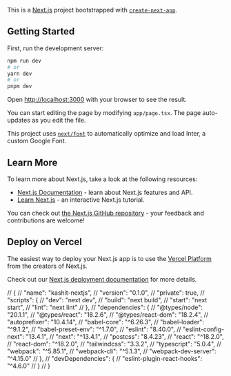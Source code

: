 This is a [Next.js](https://nextjs.org/) project bootstrapped with [`create-next-app`](https://github.com/vercel/next.js/tree/canary/packages/create-next-app).

## Getting Started

First, run the development server:

```bash
npm run dev
# or
yarn dev
# or
pnpm dev
```

Open [http://localhost:3000](http://localhost:3000) with your browser to see the result.

You can start editing the page by modifying `app/page.tsx`. The page auto-updates as you edit the file.

This project uses [`next/font`](https://nextjs.org/docs/basic-features/font-optimization) to automatically optimize and load Inter, a custom Google Font.

## Learn More

To learn more about Next.js, take a look at the following resources:

- [Next.js Documentation](https://nextjs.org/docs) - learn about Next.js features and API.
- [Learn Next.js](https://nextjs.org/learn) - an interactive Next.js tutorial.

You can check out [the Next.js GitHub repository](https://github.com/vercel/next.js/) - your feedback and contributions are welcome!

## Deploy on Vercel

The easiest way to deploy your Next.js app is to use the [Vercel Platform](https://vercel.com/new?utm_medium=default-template&filter=next.js&utm_source=create-next-app&utm_campaign=create-next-app-readme) from the creators of Next.js.

Check out our [Next.js deployment documentation](https://nextjs.org/docs/deployment) for more details.

// {
//   "name": "kashit-nextjs",
//   "version": "0.1.0",
//   "private": true,
//   "scripts": {
//     "dev": "next dev",
//     "build": "next build",
//     "start": "next start",
//     "lint": "next lint"
//   },
//   "dependencies": {
//     "@types/node": "20.1.1",
//     "@types/react": "18.2.6",
//     "@types/react-dom": "18.2.4",
//     "autoprefixer": "10.4.14",
//     "babel-core": "^6.26.3",
//     "babel-loader": "^9.1.2",
//     "babel-preset-env": "^1.7.0",
//     "eslint": "8.40.0",
//     "eslint-config-next": "13.4.1",
//     "next": "^13.4.1",
//     "postcss": "8.4.23",
//     "react": "^18.2.0",
//     "react-dom": "^18.2.0",
//     "tailwindcss": "3.3.2",
//     "typescript": "5.0.4",
//     "webpack": "^5.85.1",
//     "webpack-cli": "^5.1.3",
//     "webpack-dev-server": "^4.15.0"
//   },
//   "devDependencies": {
//     "eslint-plugin-react-hooks": "^4.6.0"
//   }
// }

